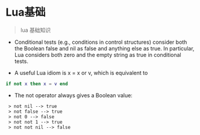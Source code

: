 # Lua基础
> lua 基础知识


- Conditional tests (e.g., conditions in control structures) consider both the Boolean false and nil
  as false and anything else as true. In particular, Lua considers both zero and the empty string as true in
  conditional tests.
  
- A useful Lua idiom is x = x or v, which is equivalent to
```lua
if not x then x = v end
```
- The not operator always gives a Boolean value:
```
 > not nil --> true
 > not false --> true
 > not 0 --> false
 > not not 1 --> true
 > not not nil --> false
```